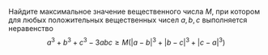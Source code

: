 Найдите максимальное значение вещественного числа $M$, 
при котором для любых положительных вещественных чисел $a,b,c$ выполняется неравенство
$$a^3 + b^3 + c^3 - 3abc \ge M (|a-b|^3 + |b - c|^3 + |c - a|^3)$$